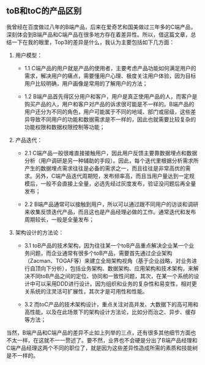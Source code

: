 ## **toB和toC的产品区别**

我曾经在百度做过八年的B端产品，后来在爱奇艺和国美做过三年多的C端产品，深刻体会到B端产品和C端产品在很多地方存在着差异性。所以，借这篇文章，总结一下在我的眼里，Top3的差异是什么，我认为主要包括如下几方面：

1. 用户模型：
    - 1.1 C端产品的用户就是产品的使用者，主要考虑产品功能如何满足用户的需求，解决用户的痛点，需要懂用户心理、极度关注用户体验，因为目标用户比较明确，用户画像是常用的了解用户的方法；

    - 1.2 B端产品首先得区分用户和客户，用户是真正使用产品的人，而客户是购买产品的人，用户和客户对产品的诉求很可能是不一样的。B端产品的用户还分为不同的角色，用户可能属于不同的地域、部门或层级，这些差异导致不同用户的功能和数据需求是不一样的，因此也就需要比较复杂的功能权限和数据权限控制等功能；

2. 产品迭代：
    - 2.1 C端产品一般很难直接接触用户，因此用户反馈主要靠数据埋点和数据分析（用户调研是另一种辅助的手段）。因此，每个迭代里根据分析需求所产生的数据埋点需求往往是必备的需求之一，而且往往是非常高优的需求。另外，C端产品迭代周期短，发布频率高，而且当用户量达到一定规模后，一般不会直接上全量，必选先经过灰度发布，验证没问题后再全量发布；

    - 2.2 B端产品通常可以接触到用户，所以可以通过跟不同用户的访谈和调研来收集反馈迭代产品，而且这也是产品经理必做的工作。通常迭代和发布周期较长，一般是全量发布；

3. 架构设计的方法论：
    - 3.1 toB产品的技术架构，因为往往某一个toB产品重点解决企业某一个业务问题，而企业通常有很多个toB产品，需要首先通过企业架构（Zacman、TOGAF等）来建立全局架构视角（基于企业战略，对业务进行自顶向下分析），包括业务架构、数据架构、应用架构和技术架构，来解决不同toB产品之间的定位、协同和一致性问题，其次，在某一个系统的设计中可以采用DDD进行设计。因为组织和业务的复杂性和易变性，相对更关系统的注灵活可扩展性，其次才是可用性和性能。

    - 3.2 而toC产品的技术架构设计，重点关注对高并发、大数据下的高可用和高性能，以及在此场景下的架构设计方法论，比如分而治之、异步、缓存等方法；

当然，B端产品和C端产品的差异不止如上列举的三点，还有很多其他细节方面也不太一样，在这就不一一赘述了。要不然，业界也不会硬是分出了B端产品经理和C端产品经理这两个不同的职位了，就是因为这些差异性造成所需的素质和技能树是不一样的。
